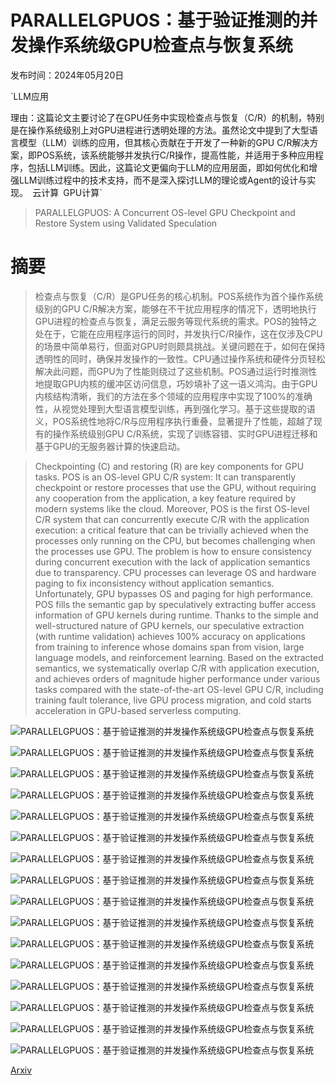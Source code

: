 # PARALLELGPUOS：基于验证推测的并发操作系统级GPU检查点与恢复系统

发布时间：2024年05月20日

`LLM应用

理由：这篇论文主要讨论了在GPU任务中实现检查点与恢复（C/R）的机制，特别是在操作系统级别上对GPU进程进行透明处理的方法。虽然论文中提到了大型语言模型（LLM）训练的应用，但其核心贡献在于开发了一种新的GPU C/R解决方案，即POS系统，该系统能够并发执行C/R操作，提高性能，并适用于多种应用程序，包括LLM训练。因此，这篇论文更偏向于LLM的应用层面，即如何优化和增强LLM训练过程中的技术支持，而不是深入探讨LLM的理论或Agent的设计与实现。` `云计算` `GPU计算`

> PARALLELGPUOS: A Concurrent OS-level GPU Checkpoint and Restore System using Validated Speculation

# 摘要

> 检查点与恢复（C/R）是GPU任务的核心机制。POS系统作为首个操作系统级别的GPU C/R解决方案，能够在不干扰应用程序的情况下，透明地执行GPU进程的检查点与恢复，满足云服务等现代系统的需求。POS的独特之处在于，它能在应用程序运行的同时，并发执行C/R操作，这在仅涉及CPU的场景中简单易行，但面对GPU时则颇具挑战。关键问题在于，如何在保持透明性的同时，确保并发操作的一致性。CPU通过操作系统和硬件分页轻松解决此问题，而GPU为了性能则绕过了这些机制。POS通过运行时推测性地提取GPU内核的缓冲区访问信息，巧妙填补了这一语义鸿沟。由于GPU内核结构清晰，我们的方法在多个领域的应用程序中实现了100%的准确性，从视觉处理到大型语言模型训练，再到强化学习。基于这些提取的语义，POS系统性地将C/R与应用程序执行重叠，显著提升了性能，超越了现有的操作系统级别GPU C/R系统，实现了训练容错、实时GPU进程迁移和基于GPU的无服务器计算的快速启动。

> Checkpointing (C) and restoring (R) are key components for GPU tasks. POS is an OS-level GPU C/R system: It can transparently checkpoint or restore processes that use the GPU, without requiring any cooperation from the application, a key feature required by modern systems like the cloud. Moreover, POS is the first OS-level C/R system that can concurrently execute C/R with the application execution: a critical feature that can be trivially achieved when the processes only running on the CPU, but becomes challenging when the processes use GPU. The problem is how to ensure consistency during concurrent execution with the lack of application semantics due to transparency. CPU processes can leverage OS and hardware paging to fix inconsistency without application semantics. Unfortunately, GPU bypasses OS and paging for high performance. POS fills the semantic gap by speculatively extracting buffer access information of GPU kernels during runtime. Thanks to the simple and well-structured nature of GPU kernels, our speculative extraction (with runtime validation) achieves 100% accuracy on applications from training to inference whose domains span from vision, large language models, and reinforcement learning. Based on the extracted semantics, we systematically overlap C/R with application execution, and achieves orders of magnitude higher performance under various tasks compared with the state-of-the-art OS-level GPU C/R, including training fault tolerance, live GPU process migration, and cold starts acceleration in GPU-based serverless computing.

![PARALLELGPUOS：基于验证推测的并发操作系统级GPU检查点与恢复系统](../../../paper_images/2405.12079/x1.png)

![PARALLELGPUOS：基于验证推测的并发操作系统级GPU检查点与恢复系统](../../../paper_images/2405.12079/x2.png)

![PARALLELGPUOS：基于验证推测的并发操作系统级GPU检查点与恢复系统](../../../paper_images/2405.12079/x3.png)

![PARALLELGPUOS：基于验证推测的并发操作系统级GPU检查点与恢复系统](../../../paper_images/2405.12079/x4.png)

![PARALLELGPUOS：基于验证推测的并发操作系统级GPU检查点与恢复系统](../../../paper_images/2405.12079/x5.png)

![PARALLELGPUOS：基于验证推测的并发操作系统级GPU检查点与恢复系统](../../../paper_images/2405.12079/x6.png)

![PARALLELGPUOS：基于验证推测的并发操作系统级GPU检查点与恢复系统](../../../paper_images/2405.12079/x7.png)

![PARALLELGPUOS：基于验证推测的并发操作系统级GPU检查点与恢复系统](../../../paper_images/2405.12079/x8.png)

![PARALLELGPUOS：基于验证推测的并发操作系统级GPU检查点与恢复系统](../../../paper_images/2405.12079/x9.png)

![PARALLELGPUOS：基于验证推测的并发操作系统级GPU检查点与恢复系统](../../../paper_images/2405.12079/x10.png)

![PARALLELGPUOS：基于验证推测的并发操作系统级GPU检查点与恢复系统](../../../paper_images/2405.12079/x11.png)

![PARALLELGPUOS：基于验证推测的并发操作系统级GPU检查点与恢复系统](../../../paper_images/2405.12079/x12.png)

![PARALLELGPUOS：基于验证推测的并发操作系统级GPU检查点与恢复系统](../../../paper_images/2405.12079/x13.png)

![PARALLELGPUOS：基于验证推测的并发操作系统级GPU检查点与恢复系统](../../../paper_images/2405.12079/x14.png)

![PARALLELGPUOS：基于验证推测的并发操作系统级GPU检查点与恢复系统](../../../paper_images/2405.12079/x15.png)

![PARALLELGPUOS：基于验证推测的并发操作系统级GPU检查点与恢复系统](../../../paper_images/2405.12079/x16.png)

[Arxiv](https://arxiv.org/abs/2405.12079)